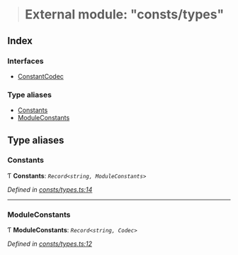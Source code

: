 > # External module: "consts/types"

## Index

### Interfaces

* [ConstantCodec](../interfaces/_consts_types_.constantcodec.md)

### Type aliases

* [Constants](_consts_types_.md#constants)
* [ModuleConstants](_consts_types_.md#moduleconstants)

## Type aliases

###  Constants

Ƭ **Constants**: *`Record<string, ModuleConstants>`*

*Defined in [consts/types.ts:14](https://github.com/polkadot-js/api/blob/2a5fd1c/packages/api-metadata/src/consts/types.ts#L14)*

___

###  ModuleConstants

Ƭ **ModuleConstants**: *`Record<string, Codec>`*

*Defined in [consts/types.ts:12](https://github.com/polkadot-js/api/blob/2a5fd1c/packages/api-metadata/src/consts/types.ts#L12)*